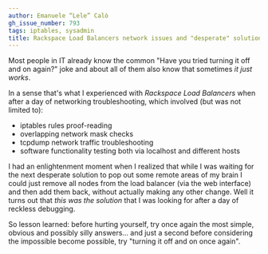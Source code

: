 ```yaml
---
author: Emanuele “Lele” Calò
gh_issue_number: 793
tags: iptables, sysadmin
title: Rackspace Load Balancers network issues and "desperate" solution
---
```




Most people in IT already know the common "Have you tried turning it off and on again?" joke and about all of them also know that sometimes *it just works*.

In a sense that's what I experienced with *Rackspace Load Balancers* when after a day of networking troubleshooting, which involved (but was not limited to):

- iptables rules proof-reading
- overlapping network mask checks
- tcpdump network traffic troubleshooting
- software functionality testing both via localhost and different hosts

I had an enlightenment moment when I realized that while I was waiting for the next desperate solution to pop out some remote areas of my brain I could just remove all nodes from the load balancer (via the web interface) and then add them back, without actually making any other change. Well it turns out that *this was the solution* that I was looking for after a day of reckless debugging.

So lesson learned: before hurting yourself, try once again the most simple, obvious and possibly silly answers... and just a second before considering the impossible become possible, try "turning it off and on once again".


